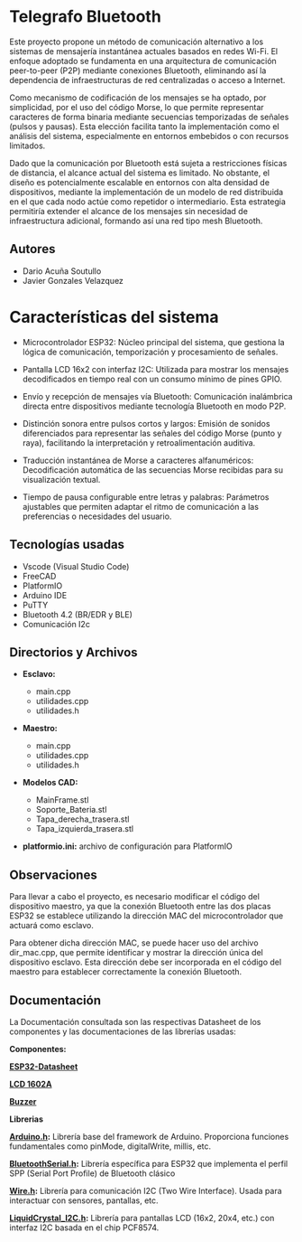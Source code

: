 
# Telegrafo Bluetooth

Este proyecto propone un método de comunicación alternativo a los sistemas de mensajería instantánea actuales basados en redes Wi-Fi. El enfoque adoptado se fundamenta en una arquitectura de comunicación peer-to-peer (P2P) mediante conexiones Bluetooth, eliminando así la dependencia de infraestructuras de red centralizadas o acceso a Internet.

Como mecanismo de codificación de los mensajes se ha optado, por simplicidad, por el uso del código Morse, lo que permite representar caracteres de forma binaria mediante secuencias temporizadas de señales (pulsos y pausas). Esta elección facilita tanto la implementación como el análisis del sistema, especialmente en entornos embebidos o con recursos limitados.

Dado que la comunicación por Bluetooth está sujeta a restricciones físicas de distancia, el alcance actual del sistema es limitado. No obstante, el diseño es potencialmente escalable en entornos con alta densidad de dispositivos, mediante la implementación de un modelo de red distribuida en el que cada nodo actúe como repetidor o intermediario. Esta estrategia permitiría extender el alcance de los mensajes sin necesidad de infraestructura adicional, formando así una red tipo mesh Bluetooth.





## Autores 
 - Dario Acuña Soutullo
 - Javier Gonzales Velazquez


# Características del sistema

- Microcontrolador ESP32: Núcleo principal del sistema, que gestiona la lógica de comunicación, temporización y procesamiento de señales.

- Pantalla LCD 16x2 con interfaz I2C: Utilizada para mostrar los mensajes decodificados en tiempo real con un consumo mínimo de pines GPIO.

- Envío y recepción de mensajes vía Bluetooth: Comunicación inalámbrica directa entre dispositivos mediante tecnología Bluetooth en modo P2P.

- Distinción sonora entre pulsos cortos y largos: Emisión de sonidos diferenciados para representar las señales del código Morse (punto y raya), facilitando la interpretación y retroalimentación auditiva.

- Traducción instantánea de Morse a caracteres alfanuméricos: Decodificación automática de las secuencias Morse recibidas para su visualización textual.

- Tiempo de pausa configurable entre letras y palabras: Parámetros ajustables que permiten adaptar el ritmo de comunicación a las preferencias o necesidades del usuario.
## Tecnologías usadas

- Vscode (Visual Studio Code)
- FreeCAD
- PlatformIO
- Arduino IDE
- PuTTY
- Bluetooth 4.2 (BR/EDR y BLE)
- Comunicación I2c

## Directorios y Archivos

- **Esclavo:**
    - main.cpp
    - utilidades.cpp   
    - utilidades.h


- **Maestro:**
    - main.cpp
    - utilidades.cpp   
    - utilidades.h


- **Modelos CAD:**
    - MainFrame.stl
    - Soporte_Bateria.stl
    - Tapa_derecha_trasera.stl
    - Tapa_izquierda_trasera.stl

- **platformio.ini:** archivo de configuración para PlatformIO

## Observaciones
Para llevar a cabo el proyecto, es necesario modificar el código del dispositivo maestro, ya que la conexión Bluetooth entre las dos placas ESP32 se establece utilizando la dirección MAC del microcontrolador que actuará como esclavo.

Para obtener dicha dirección MAC, se puede hacer uso del archivo dir_mac.cpp, que permite identificar y mostrar la dirección única del dispositivo esclavo. Esta dirección debe ser incorporada en el código del maestro para establecer correctamente la conexión Bluetooth.


## Documentación
La Documentación consultada son las respectivas Datasheet de los componentes y las documentaciones de las librerías usadas:

**Componentes:** 

**[ESP32-Datasheet](https://www.espressif.com/sites/default/files/documentation/esp32_datasheet_en.pdf)**

**[LCD 1602A](https://www.openhacks.com/uploadsproductos/eone-1602a1.pdf)**

**[Buzzer](https://www.farnell.com/datasheets/2171929.pdf)**

**Librerias**

**[Arduino.h](https://www.arduino.cc/reference/en/):**  Librería base del framework de Arduino. Proporciona funciones fundamentales como pinMode, digitalWrite, millis, etc.

**[BluetoothSerial.h](https://github.com/espressif/arduino-esp32/tree/master/libraries/BluetoothSerial):** Librería específica para ESP32 que implementa el perfil SPP (Serial Port Profile) de Bluetooth clásico

**[Wire.h](https://www.arduino.cc/en/Reference/Wire):** Librería para comunicación I2C (Two Wire Interface). Usada para interactuar con sensores, pantallas, etc.

**[LiquidCrystal_I2C.h](https://github.com/johnrickman/LiquidCrystal_I2C):**  Librería para pantallas LCD (16x2, 20x4, etc.) con interfaz I2C basada en el chip PCF8574.


